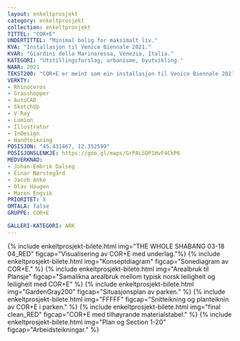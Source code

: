 ```yaml
---
layout: enkeltprosjekt
category: enkeltprosjekt
collection: enkeltprosjekt
TITTEL: "COR+E"
UNDERTITTEL: "Minimal bolig for maksimalt liv."
KVA: "Installasjon til Venice Biennale 2021."
KVAR: "Giardini della Marinaressa, Venezia, Italia."
KATEGORI: "Utstillingsforslag, urbanisme, byutvikling."
NAAR: 2021
TEKST200: "COR+E er meint som ein installasjon til Venice Biennale 2021, men kom seg aldri dit fordi arrangementet vart avlyst. Temaet for biennalen var \"Korleis skal vi bu saman?\", og ville diskutere ulike framtidsscenarier alle som bur ein stad må ta stilling til. <br><br> Vi laga ein installasjon som skulle fraktast frå Noreg til Venezia i bil, og skulle stå i ein av parkane i utstillingsområdet. Det var viktig at dette var gjennomførbart. COR+E (Consumption, Omission, Resting + Existing) illustrerer ein annan måte å bu på, der vi meiner at ein må reflektere over kva ein synast er viktig. Vår løysing av oppgåva er ei sterk komprimering av dei romma vi defienerte som essensielle for det å leva, og gevinsten av komprimeringa er at ein får meir plass til å gjere det ein faktisk ynskjer å gjera. <br><br> Denne boksen på 384cm x 242cm x 104cm kan plasserast kvar som helst i ei leilegheit, og dekkjer minimumsbehova ein har til eit bad, eit kjøken og eit soverom. Kva ein gjer med resten av arealet er opp til ein sjølv. <br><br> Kor lite plass kan ein bu på? <em>9,66m³</em>."
VERKTY:
- Rhinoceros
- Grasshopper
- AutoCAD
- SketchUp
- V-Ray
- Lumion
- Illustrator
- InDesign
- Handteikning
POSISJON: "45.431467, 12.352599"
POSISJONSLENKJE: https://goo.gl/maps/GrPALSQP1HvF4CkP6
MEDVERKNAD: 
- Johan-Embrik Dalseg
- Einar Nørstegård
- Jacob Anke
- Olav Haugen
- Maren Engvik
PRIORITET: 8
OMTALA: false
GRUPPE: COR+E

GALLERI-KATEGORI: ARK
---
```

{% include enkeltprosjekt-bilete.html   img="THE WHOLE SHABANG 03-18 04_RED"    figcap="Visualisering av COR+E med underlag."%}
{% include enkeltprosjekt-bilete.html   img="Konseptdiagram"                figcap="Sonediagram av COR+E." %}
{% include enkeltprosjekt-bilete.html   img="Arealbruk til Plansje"         figcap="Samalikna arealbruk mellom typisk norsk leiligheit og leiligheit med COR+E" %}
{% include enkeltprosjekt-bilete.html   img="GardenGray200"                 figcap="Situasjonsplan av parken." %}
{% include enkeltprosjekt-bilete.html   img="FFFFF"                         figcap="Snitteikning og planteiknin av COR+E i parken." %}
{% include enkeltprosjekt-bilete.html   img="final clean_RED"                   figcap="COR+E med tilhøyrande materialstabel." %}
{% include enkeltprosjekt-bilete.html   img="Plan og Section 1-20"          figcap="Arbeidsteikningar." %}